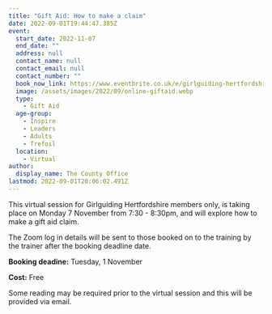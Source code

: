 ```yaml
---
title: "Gift Aid: How to make a claim"
date: 2022-09-01T19:44:47.385Z
event:
  start_date: 2022-11-07
  end_date: ""
  address: null
  contact_name: null
  contact_email: null
  contact_number: ""
  book_now_link: https://www.eventbrite.co.uk/e/girlguiding-hertfordshire-gift-aid-session-2-how-to-make-a-claim-tickets-397784422917
  image: /assets/images/2022/09/online-giftaid.webp
  type:
    - Gift Aid
  age-group:
    - Inspire
    - Leaders
    - Adults
    - Trefoil
  location:
    - Virtual
author:
  display_name: The County Office
lastmod: 2022-09-01T20:06:02.491Z
---
```

This virtual session for Girlguiding Hertfordshire members only, is taking place on Monday 7 November from 7:30 - 8:30pm, and will explore how to make a gift aid claim.

The Zoom log in details will be sent to those booked on to the training by the trainer after the booking deadline date.

**Booking deadine:** Tuesday, 1 November

**Cost:** Free

Some reading may be required prior to the virtual session and this will be provided via email.
